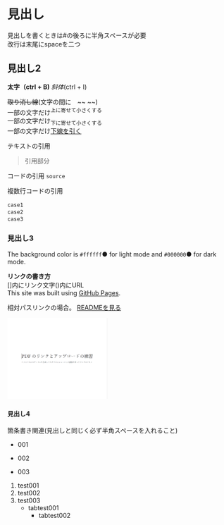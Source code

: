 # **見出し**  
見出しを書くときは#の後ろに半角スペースが必要  
改行は末尾にspaceを二つ  
## **見出し2**  
**太字（ctrl + B)**
_斜体_(ctrl + I)  

~~取り消し線~~(文字の間に　~~ ~~)  
一部の文字だけ<sup>上に寄せて小さくする</sup>  
一部の文字だけ<sub>下に寄せて小さくする</sub>  
一部の文字だけ<ins>下線を引く</ins>  

テキストの引用
>引用部分

コードの引用
`source`

複数行コードの引用
```
case1
case2
case3
```
### **見出し3**  
The background color is `#ffffff`● for light mode and `#000000`● for dark mode.  

**リンクの書き方**  
[]内にリンク文字()内にURL  
This site was built using [GitHub Pages](https://pages.github.com/).  

相対パスリンクの場合。
[READMEを見る](README.md)  

[<img src="pdf-link-img.png" width="45%">](/pdf-link-test.pdf)

#### 見出し4  
箇条書き関連(見出しと同じく必ず半角スペースを入れること)
- 001  
+ 002  
* 003
1. test001  
2. test002  
3. test003  
    - tabtest001  
      - tabtest002

